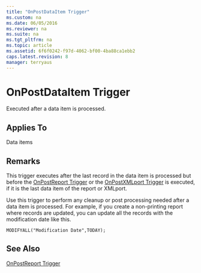 ```yaml
---
title: "OnPostDataItem Trigger"
ms.custom: na
ms.date: 06/05/2016
ms.reviewer: na
ms.suite: na
ms.tgt_pltfrm: na
ms.topic: article
ms.assetid: 6f6f0242-f97d-4062-bf00-4ba88ca1ebb2
caps.latest.revision: 8
manager: terryaus
---
```

# OnPostDataItem Trigger
Executed after a data item is processed.  
  
## Applies To  
 Data items  
  
## Remarks  
 This trigger executes after the last record in the data item is processed but before the [OnPostReport Trigger](OnPostReport-Trigger.md) or the [OnPostXMLport Trigger](OnPostXMLport-Trigger.md) is executed, if it is the last data item of the report or XMLport.  
  
 Use this trigger to perform any cleanup or post processing needed after a data item is processed. For example, if you create a non\-printing report where records are updated, you can update all the records with the modification date like this.  
  
```  
MODIFYALL("Modification Date",TODAY);   
```  
  
## See Also  
 [OnPostReport Trigger](OnPostReport-Trigger.md)